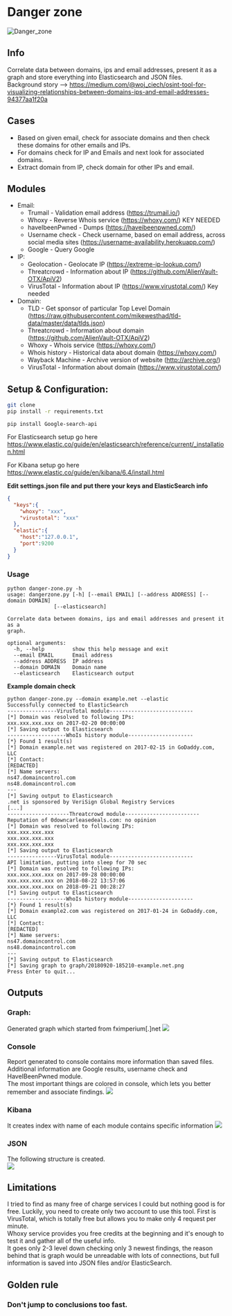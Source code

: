 # Danger zone
![Danger_zone](https://media1.giphy.com/media/hWoDtMnsUYdVu/giphy.gif)
## Info
Correlate data between domains, ips and email addresses, present it as a graph and store everything into Elasticsearch and JSON files.\
Background story --> https://medium.com/@woj_ciech/osint-tool-for-visualizing-relationships-between-domains-ips-and-email-addresses-94377aa1f20a

## Cases
* Based on given email, check for associate domains and then check these domains for other emails and IPs.
* For domains check for IP and Emails and next look for associated domains.
* Extract domain from IP, check domain for other IPs and email.

## Modules
- Email:
	- Trumail - Validation email address (https://trumail.io/)
	- Whoxy - Reverse Whois service (https://whoxy.com/) KEY NEEDED
	- haveIbeenPwned - Dumps (https://haveibeenpwned.com/)
	- Username check - Check username, based on email address, across social media sites (https://username-availability.herokuapp.com/)
	- Google - Query Google
- IP:
	- Geolocation - Geolocate IP (https://extreme-ip-lookup.com/)
	- Threatcrowd - Information about IP (https://github.com/AlienVault-OTX/ApiV2)
	- VirusTotal - Information about IP (https://www.virustotal.com/) Key needed
- Domain:
	- TLD - Get sponsor of particular Top Level Domain (https://raw.githubusercontent.com/mikewesthad/tld-data/master/data/tlds.json)
	- Threatcrowd - Information about domain (https://github.com/AlienVault-OTX/ApiV2)
	- Whoxy - Whois service (https://whoxy.com/) 
	- Whois history - Historical data about domain (https://whoxy.com/)
	- Wayback Machine - Archive version of website (http://archive.org/)
	- VirusTotal - Information about domain (https://www.virustotal.com/)
	
## Setup & Configuration:
```bash
git clone
pip install -r requirements.txt
```
```
pip install Google-search-api
```

For Elasticsearch setup go here https://www.elastic.co/guide/en/elasticsearch/reference/current/_installation.html

For Kibana setup go here https://www.elastic.co/guide/en/kibana/6.4/install.html

__Edit settings.json file and put there your keys and ElasticSearch info__
```json
{
  "keys":{
    "whoxy": "xxx",
    "virustotal": "xxx"
  },
  "elastic":{
    "host":"127.0.0.1",
    "port":9200
  }
}
```

### Usage
```
python danger-zone.py -h
usage: dangerzone.py [-h] [--email EMAIL] [--address ADDRESS] [--domain DOMAIN]
               [--elasticsearch]

Correlate data between domains, ips and email addresses and present it as a
graph.

optional arguments:
  -h, --help         show this help message and exit
  --email EMAIL      Email address
  --address ADDRESS  IP address
  --domain DOMAIN    Domain name
  --elasticsearch    Elasticsearch output
```

**Example domain check**
```
python danger-zone.py --domain example.net --elastic
Successfully connected to ElasticSearch
----------------VirusTotal module---------------------------
[*] Domain was resolved to following IPs: 
xxx.xxx.xxx.xxx on 2017-02-20 00:00:00
[*] Saving output to Elasticsearch
-------------------WhoIs history module---------------------
[*} Found 1 result(s)
[*] Domain example.net was registered on 2017-02-15 in GoDaddy.com, LLC
[*] Contact: 
[REDACTED]
[*] Name servers:
ns47.domaincontrol.com
ns48.domaincontrol.com
---
[*] Saving output to Elasticsearch
.net is sponsored by VeriSign Global Registry Services
[...]
--------------------Threatcrowd module------------------------
Reputation of 0downcarleasedeals.com: no opinion
[*] Domain was resolved to following IPs: 
xxx.xxx.xxx.xxx
xxx.xxx.xxx.xxx
xxx.xxx.xxx.xxx
[*] Saving output to Elasticsearch
----------------VirusTotal module---------------------------
API limitation, putting into sleep for 70 sec
[*] Domain was resolved to following IPs: 
xxx.xxx.xxx.xxx on 2017-09-28 00:00:00
xxx.xxx.xxx.xxx on 2018-08-22 13:57:06
xxx.xxx.xxx.xxx on 2018-09-21 00:28:27
[*] Saving output to Elasticsearch
-------------------WhoIs history module---------------------
[*} Found 1 result(s)
[*] Domain example2.com was registered on 2017-01-24 in GoDaddy.com, LLC
[*] Contact: 
[REDACTED]
[*] Name servers:
ns47.domaincontrol.com
ns48.domaincontrol.com
---
[*] Saving output to Elasticsearch
[*] Saving graph to graph/20180920-185210-example.net.png
Press Enter to quit...
```

## Outputs
### Graph:
Generated graph which started from fximperium[.]net 
![](https://i.imgur.com/sV5yHRZ.png)

### Console
Report generated to console contains more information than saved files.\
Additional information are Google results, username check and HaveIBeenPwned module.\
The most important things are colored in console, which lets you better remember and associate findings.
![](https://i.imgur.com/GIr3whY.png)

### Kibana
It creates index with name of each module contains specific information
![](https://i.imgur.com/XKvpIsv.png)


### JSON
The following structure is created.\
![](https://i.imgur.com/YGHNfFW.png)

## Limitations
I tried to find as many free of charge services I could but nothing good is for free. Luckily, you need to create only two account to use this tool. First is VirusTotal, which is totally free but allows you to make only 4 request per minute.\
Whoxy service provides you free credits at the beginning and it's enough to test it and gather all of the useful info.\
It goes only 2-3 level down checking only 3 newest findings, the reason behind that is graph would be unreadable with lots of connections, but full information is saved into JSON files and/or ElasticSearch.

## Golden rule
### Don't jump to conclusions too fast.
